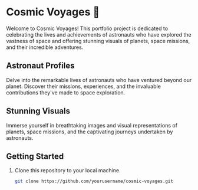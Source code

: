# Cosmic Voyages 🚀

Welcome to Cosmic Voyages! This portfolio project is dedicated to celebrating the lives and achievements of astronauts who have explored the vastness of space and offering stunning visuals of planets, space missions, and their incredible adventures.

## Astronaut Profiles

Delve into the remarkable lives of astronauts who have ventured beyond our planet. Discover their missions, experiences, and the invaluable contributions they've made to space exploration.

## Stunning Visuals

Immerse yourself in breathtaking images and visual representations of planets, space missions, and the captivating journeys undertaken by astronauts.

## Getting Started

1. Clone this repository to your local machine.
   ```bash
   git clone https://github.com/yourusername/cosmic-voyages.git
